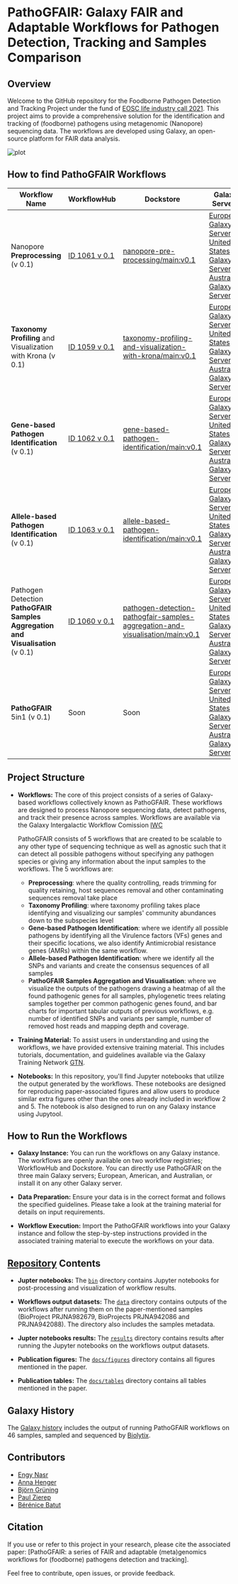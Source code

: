 # PathoGFAIR: Galaxy FAIR and Adaptable Workflows for Pathogen Detection, Tracking and Samples Comparison

## Overview

Welcome to the GitHub repository for the Foodborne Pathogen Detection and Tracking Project under the fund of [EOSC life industry call 2021](https://www.eosc-life.eu/industrycall/). This project aims to provide a comprehensive solution for the identification and tracking of (foodborne) pathogens using metagenomic (Nanopore) sequencing data. The workflows are developed using Galaxy, an open-source platform for FAIR data analysis.

![plot](docs/figures/Fig1_complete_workflow.png)

## How to find PathoGFAIR Workflows

| Workflow Name | WorkflowHub | Dockstore | Galaxy Servers |
|---------------|-------------|-----------|----------------|
| Nanopore **Preprocessing**  (v 0.1)  | [ID 1061 v 0.1](https://workflowhub.eu/workflows/1061) | [nanopore-pre-processing/main:v0.1](https://dockstore.org/workflows/github.com/iwc-workflows/nanopore-pre-processing/main) | [European Galaxy Server](https://usegalaxy.eu/published/workflow?id=a705370bc2c13d5c), [United States Galaxy Server](https://usegalaxy.org/published/workflow?id=574e42683dc3961b), [Australian Galaxy Server](https://usegalaxy.org.au/published/workflow?id=25d52afddaa3451b) |
| **Taxonomy Profiling** and Visualization with Krona  (v 0.1)  | [ID 1059 v 0.1](https://workflowhub.eu/workflows/1059) | [taxonomy-profiling-and-visualization-with-krona/main:v0.1](https://dockstore.org/workflows/github.com/iwc-workflows/taxonomy-profiling-and-visualization-with-krona/main) | [European Galaxy Server](https://usegalaxy.eu/published/workflow?id=10101558b211a782), [United States Galaxy Server](https://usegalaxy.org/published/workflow?id=8f5904693b5f74f4), [Australian Galaxy Server](https://usegalaxy.org.au/published/workflow?id=d9ba165e6ae55417) |
| **Gene-based Pathogen Identification**  (v 0.1)  | [ID 1062 v 0.1](https://workflowhub.eu/workflows/1062) | [gene-based-pathogen-identification/main:v0.1](https://dockstore.org/workflows/github.com/iwc-workflows/gene-based-pathogen-identification/main) | [European Galaxy Server](https://usegalaxy.eu/published/workflow?id=585c21b7b1d864fc), [United States Galaxy Server](https://usegalaxy.org/published/workflow?id=cce88bc57b180d09), [Australian Galaxy Server](https://usegalaxy.org.au/published/workflow?id=ef8c22c2525063a2) |
| **Allele-based Pathogen Identification**  (v 0.1)  | [ID 1063 v 0.1](https://workflowhub.eu/workflows/1063) | [allele-based-pathogen-identification/main:v0.1](https://dockstore.org/workflows/github.com/iwc-workflows/allele-based-pathogen-identification/main) | [European Galaxy Server](https://usegalaxy.eu/published/workflow?id=09c7069ae409c362), [United States Galaxy Server](https://usegalaxy.org/published/workflow?id=38911ba6f66d80f6), [Australian Galaxy Server](https://usegalaxy.org.au/published/workflow?id=244ea5e94237ebad) |
| Pathogen Detection **PathoGFAIR Samples Aggregation and Visualisation**  (v 0.1)  | [ID 1060 v 0.1](https://workflowhub.eu/workflows/1060) | [pathogen-detection-pathogfair-samples-aggregation-and-visualisation/main:v0.1](https://dockstore.org/workflows/github.com/iwc-workflows/pathogen-detection-pathogfair-samples-aggregation-and-visualisation/main) | [European Galaxy Server](https://usegalaxy.eu/published/workflow?id=376119528377a3ae), [United States Galaxy Server](https://usegalaxy.org/published/workflow?id=2d3063882d8239ff), [Australian Galaxy Server](https://usegalaxy.org.au/published/workflow?id=eda40b58616a0fe4)|
| **PathoGFAIR** 5in1  (v 0.1)  | Soon | Soon | [European Galaxy Server](https://usegalaxy.eu/published/workflow?id=0dce37adb369492c), [United States Galaxy Server](https://usegalaxy.org/published/workflow?id=e55593af91337a05), [Australian Galaxy Server](https://usegalaxy.org.au/published/workflow?id=f5f9808fb50b6f2c)|

## Project Structure

- **Workflows:** The core of this project consists of a series of Galaxy-based workflows collectively known as PathoGFAIR. These workflows are designed to process Nanopore sequencing data, detect pathogens, and track their presence across samples. Workflows are available via the Galaxy Intergalactic Workflow Comission [IWC](https://dockstore.org/organizations/iwc)

	PathoGFAIR consists of 5 workflows that are created to be scalable to any other type of sequencing technique as well as agnostic such that it can detect all possible pathogens without specifying any pathogen species or giving any information about the input samples to the workflows. The 5 workflows are:

	- **Preprocessing**: where the quality controlling, reads trimming for quality retaining, host sequences removal and other contaminating sequences removal take place
	- **Taxonomy Profiling**: where taxonomy profiling takes place identifying and visualizing our samples' community abundances down to the subspecies level
	- **Gene-based Pathogen Identification**: where we identify all possible pathogens by identifying all the Virulence factors (VFs) genes and their specific locations, we also identify Antimicrobial resistance genes (AMRs) within the same workflow.
	- **Allele-based Pathogen Identification**: where we identify all the SNPs and variants and create the consensus sequences of all samples
	- **PathoGFAIR Samples Aggregation and Visualisation**: where we visualize the outputs of the pathogens drawing a heatmap of all the found pathogenic genes for all samples,  phylogenetic trees relating samples together per common pathogenic genes found, and bar charts for important tabular outputs of previous workflows, e.g. number of identified SNPs and variants per sample, number of removed host reads and mapping depth and coverage.

- **Training Material:** To assist users in understanding and using the workflows, we have provided extensive training material. This includes tutorials, documentation, and guidelines available via the Galaxy Training Network [GTN](https://bit.ly/pathogen-tuto).

- **Notebooks:** In this repository, you'll find Jupyter notebooks that utilize the output generated by the workflows. These notebooks are designed for reproducing paper-associated figures and allow users to produce similar extra figures other than the ones already included in workflow 2 and 5. The notebook is also designed to run on any Galaxy instance using Jupytool. 

## How to Run the Workflows

- **Galaxy Instance:** You can run the workflows on any Galaxy instance. The workflows are openly available on two workflow registries; WorkflowHub and Dockstore. You can directly use PathoGFAIR on the three main Galaxy servers; European, American, and Australian, or install it on any other Galaxy server.

- **Data Preparation:** Ensure your data is in the correct format and follows the specified guidelines. Please take a look at the training material for details on input requirements.

- **Workflow Execution:** Import the PathoGFAIR workflows into your Galaxy instance and follow the step-by-step instructions provided in the associated training material to execute the workflows on your data.


## [Repository](https://github.com/usegalaxy-eu/PathoGFAIR/tree/main) Contents

- **Jupter notebooks:** The [`bin`](https://github.com/usegalaxy-eu/PathoGFAIR/tree/main/bin) directory contains Jupyter notebooks for post-processing and visualization of workflow results.

- **Workflows output datasets:** The [`data`](https://github.com/usegalaxy-eu/PathoGFAIR/tree/main/data/galaxy_inputs) directory contains outputs of the workflows after running them on the paper-mentioned samples (BioProject PRJNA982679, BioProjects PRJNA942086 and PRJNA942088). The directory also includes the samples metadata.

- **Jupter notebooks results:** The [`results`](https://github.com/usegalaxy-eu/PathoGFAIR/tree/main/results) directory contains results after running the Jupyter notebooks on the workflows output datasets.

- **Publication figures:** The [`docs/figures`](https://github.com/usegalaxy-eu/PathoGFAIR/tree/main/docs/figures) directory contains all figures mentioned in the paper.

- **Publication tables:** The [`docs/tables`](https://github.com/usegalaxy-eu/PathoGFAIR/tree/main/docs/tables) directory contains all tables mentioned in the paper.


## Galaxy History

The [Galaxy history](https://usegalaxy.eu/u/engy.nasr/h/biolytix-datasets-analysis) includes the output of running PathoGFAIR workflows on 46 samples, sampled and sequenced by [Biolytix](https://www.biolytix.ch/en/).

## Contributors

- [Engy Nasr](https://orcid.org/0000-0001-9047-4215)
- [Anna Henger](0009-0009-5853-8018)
- [Björn Grüning](https://orcid.org/0000-0002-3079-6586)
- [Paul Zierep](https://orcid.org/0000-0003-2982-388X)
- [Bérénice Batut](https://orcid.org/0000-0001-9852-1987)

## Citation

If you use or refer to this project in your research, please cite the associated paper: [PathoGFAIR: a series of FAIR and adaptable (meta)genomics workflows for (foodborne) pathogens detection and tracking].

Feel free to contribute, open issues, or provide feedback.
